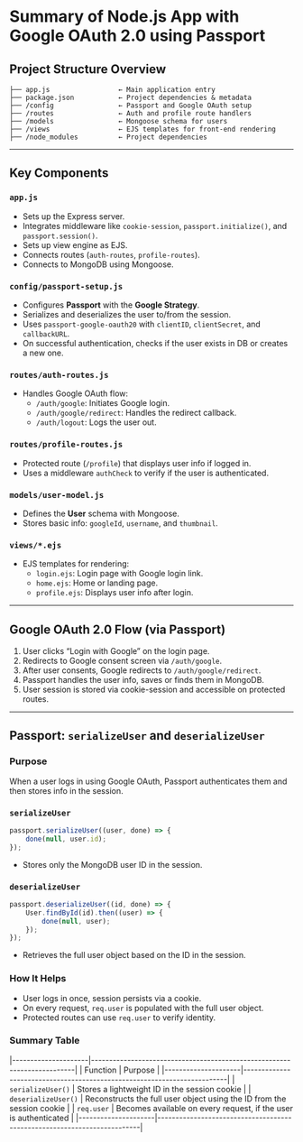 
# Summary of Node.js App with Google OAuth 2.0 using Passport

## Project Structure Overview

```
├── app.js                 ← Main application entry
├── package.json           ← Project dependencies & metadata
├── /config                ← Passport and Google OAuth setup
├── /routes                ← Auth and profile route handlers
├── /models                ← Mongoose schema for users
├── /views                 ← EJS templates for front-end rendering
├── /node_modules          ← Project dependencies

```

---
## Key Components

### `app.js`
- Sets up the Express server.
- Integrates middleware like `cookie-session`, `passport.initialize()`, and `passport.session()`.
- Sets up view engine as EJS.
- Connects routes (`auth-routes`, `profile-routes`).
- Connects to MongoDB using Mongoose.

### `config/passport-setup.js`
- Configures **Passport** with the **Google Strategy**.
- Serializes and deserializes the user to/from the session.
- Uses `passport-google-oauth20` with `clientID`, `clientSecret`, and `callbackURL`.
- On successful authentication, checks if the user exists in DB or creates a new one.

### `routes/auth-routes.js`
- Handles Google OAuth flow:
  - `/auth/google`: Initiates Google login.
  - `/auth/google/redirect`: Handles the redirect callback.
  - `/auth/logout`: Logs the user out.

### `routes/profile-routes.js`
- Protected route (`/profile`) that displays user info if logged in.
- Uses a middleware `authCheck` to verify if the user is authenticated.

### `models/user-model.js`
- Defines the **User** schema with Mongoose.
- Stores basic info: `googleId`, `username`, and `thumbnail`.

### `views/*.ejs`
- EJS templates for rendering:
  - `login.ejs`: Login page with Google login link.
  - `home.ejs`: Home or landing page.
  - `profile.ejs`: Displays user info after login.

---

## Google OAuth 2.0 Flow (via Passport)
1. User clicks “Login with Google” on the login page.
2. Redirects to Google consent screen via `/auth/google`.
3. After user consents, Google redirects to `/auth/google/redirect`.
4. Passport handles the user info, saves or finds them in MongoDB.
5. User session is stored via cookie-session and accessible on protected routes.

---

## Passport: `serializeUser` and `deserializeUser`

### Purpose
When a user logs in using Google OAuth, Passport authenticates them and then stores info in the session.

### `serializeUser`
```js
passport.serializeUser((user, done) => {
    done(null, user.id);
});
```
- Stores only the MongoDB user ID in the session.

### `deserializeUser`
```js
passport.deserializeUser((id, done) => {
    User.findById(id).then((user) => {
        done(null, user);
    });
});
```
- Retrieves the full user object based on the ID in the session.

### How It Helps
- User logs in once, session persists via a cookie.
- On every request, `req.user` is populated with the full user object.
- Protected routes can use `req.user` to verify identity.

### Summary Table

|---------------------|-------------------------------------------------------------------------|
| Function            | Purpose                                                                 |
|---------------------|-------------------------------------------------------------------------|
| `serializeUser()`   | Stores a lightweight ID in the session cookie                           |
| `deserializeUser()` | Reconstructs the full user object using the ID from the session cookie  |
| `req.user`          | Becomes available on every request, if the user is authenticated        |
|---------------------|-------------------------------------------------------------------------|